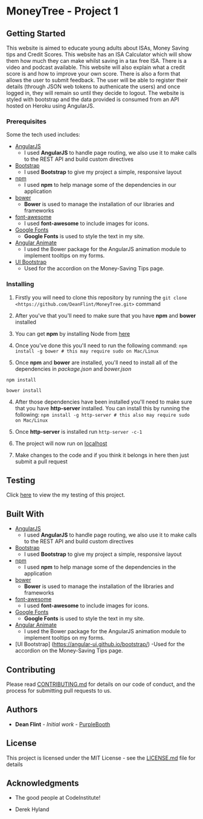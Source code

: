 # MoneyTree - Project 1

## Getting Started

This website is aimed to educate young adults about ISAs, Money Saving tips and Credit Scores. 
This website has an ISA Calculator which will show them how much they can make whilst saving in a tax free ISA. 
There is a video and podcast available. This website will also explain what a credit score is and how to improve your own score. 
There is also a form that allows the user to submit feedback.
The user will be able to register their details (through JSON web tokens to 
authenicate the users) and once logged in, they will remain so until they decide 
to logout. The website is styled with bootstrap and the data provided is consumed 
from an API hosted on Heroku using AngularJS.

### Prerequisites

Some the tech used includes:

- [AngularJS](https://angularjs.org/)
    - I used **AngularJS** to handle page routing, we also use it to make calls to the REST API and build custom directives
- [Bootstrap](http://getbootstrap.com/)
    - I used **Bootstrap** to give my project a simple, responsive layout
- [npm](https://www.npmjs.com/)
    - I used **npm** to help manage some of the dependencies in our application
- [bower](https://bower.io/)
    - **Bower** is used to manage the installation of our libraries and frameworks
- [font-awesome](http://fontawesome.io/)
    - I used **font-awesome** to include images for icons.
- [Google Fonts](https://fonts.google.com/) 
    - **Google Fonts** is used to style the text in my site.
- [Angular Animate](https://github.com/angular/bower-angular-animate)
    - I used the Bower package for the AngularJS animation module to implement tooltips on my forms.
- [UI Bootstrap](https://angular-ui.github.io/bootstrap/)
    - Used for the accordion on the Money-Saving Tips page.


### Installing

1. Firstly you will need to clone this repository by running the ```git clone <https://github.com/DeanFlint/MoneyTree.git>``` command

2. After you've that you'll need to make sure that you have **npm** and **bower** installed
  1. You can get **npm** by installing Node from [here](https://nodejs.org/en/)
  2. Once you've done this you'll need to run the following command:
     `npm install -g bower # this may require sudo on Mac/Linux`

3. Once **npm** and **bower** are installed, you'll need to install all of the dependencies in *package.json* and *bower.json*
  ```
  npm install
 
  bower install
  ```
4. After those dependencies have been installed you'll need to make sure that you have **http-server** installed. You can install this by running the following: ```npm install -g http-server # this also may require sudo on Mac/Linux```

5. Once **http-server** is installed run ```http-server -c-1```

6. The project will now run on [localhost](http://127.0.0.1:8080)

7. Make changes to the code and if you think it belongs in here then just submit a pull request


## Testing

Click [here](../tests) to view the my testing of this project.


## Built With

* [AngularJS](https://angularjs.org/)
    - I used **AngularJS** to handle page routing, we also use it to make calls to the REST API and build custom directives
* [Bootstrap](http://getbootstrap.com/)
    - I used **Bootstrap** to give my project a simple, responsive layout
* [npm](https://www.npmjs.com/)
    - I used **npm** to help manage some of the dependencies in the application
* [bower](https://bower.io/)
    - **Bower** is used to manage the installation of the libraries and frameworks
* [font-awesome](http://fontawesome.io/)
    - I used **font-awesome** to include images for icons.
* [Google Fonts](https://fonts.google.com/) 
    - **Google Fonts** is used to style the text in my site.
* [Angular Animate](https://github.com/angular/bower-angular-animate)
    - I used the Bower package for the AngularJS animation module to implement tooltips on my forms.
* [UI Bootstrap] (https://angular-ui.github.io/bootstrap/)
    -Used for the accordion on the Money-Saving Tips page.


## Contributing

Please read [CONTRIBUTING.md](https://gist.github.com/PurpleBooth/b24679402957c63ec426) for details on our code of conduct, and the process for submitting pull requests to us.


## Authors

* **Dean Flint** - *Initial work* - [PurpleBooth](https://github.com/DeanFlint)


## License

This project is licensed under the MIT License - see the [LICENSE.md](LICENSE.md) file for details


## Acknowledgments

* The good people at CodeInstitute!

* Derek Hyland
